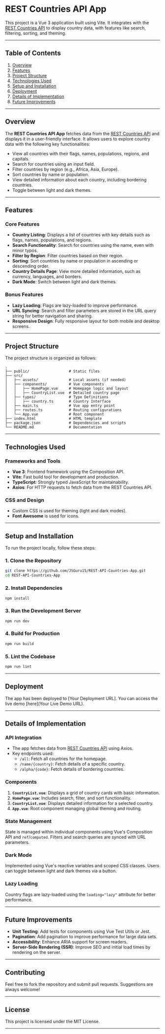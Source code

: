 # REST Countries API App

This project is a Vue 3 application built using Vite. It integrates with the [REST Countries API](https://restcountries.com/#api-endpoints-v2) to display country data, with features like search, filtering, sorting, and theming.

---

## Table of Contents

1. [Overview](#overview)
2. [Features](#features)
3. [Project Structure](#project-structure)
4. [Technologies Used](#technologies-used)
5. [Setup and Installation](#setup-and-installation)
6. [Deployment](#deployment)
7. [Details of Implementation](#details-of-implementation)
8. [Future Improvements](#future-improvements)

---

## Overview

The **REST Countries API App** fetches data from the [REST Countries API](https://restcountries.com/#api-endpoints-v2) and displays it in a user-friendly interface. It allows users to explore country data with the following key functionalities:

- View all countries with their flags, names, populations, regions, and capitals.
- Search for countries using an input field.
- Filter countries by region (e.g., Africa, Asia, Europe).
- Sort countries by name or population.
- View detailed information about each country, including bordering countries.
- Toggle between light and dark themes.

---

## Features

### Core Features

- **Country Listing**: Displays a list of countries with key details such as flags, names, populations, and regions.
- **Search Functionality**: Search for countries using the name, even with minor typos.
- **Filter by Region**: Filter countries based on their region.
- **Sorting**: Sort countries by name or population in ascending or descending order.
- **Country Details Page**: View more detailed information, such as currency, languages, and borders.
- **Dark Mode**: Switch between light and dark themes.

### Bonus Features

- **Lazy Loading**: Flags are lazy-loaded to improve performance.
- **URL Syncing**: Search and filter parameters are stored in the URL query string for better navigation and sharing.
- **Responsive Design**: Fully responsive layout for both mobile and desktop screens.

---

## Project Structure

The project structure is organized as follows:

```plaintext
.
├── public/                  # Static files
├── src/
│   ├── assets/              # Local assets (if needed)
│   ├── components/          # Vue components
│   │   ├── HomePage.vue     # Homepage logic and layout
│   │   ├── CountryList.vue  # Detailed country page
│   ├── types/               # Type Definitions
│   │   ├── country.ts       # Country Interface
│   ├── main.ts              # Vue app entry point
│   ├── routes.ts            # Routing configurations
│   └── App.vue              # Root component
├── index.html               # HTML template
├── package.json             # Dependencies and scripts
└── README.md                # Documentation
```

---

## Technologies Used

### Frameworks and Tools

- **Vue 3**: Frontend framework using the Composition API.
- **Vite**: Fast build tool for development and production.
- **TypeScript**: Strongly typed JavaScript for maintainability.
- **Axios**: For HTTP requests to fetch data from the REST Countries API.

### CSS and Design

- Custom CSS is used for theming (light and dark modes).
- **Font Awesome** is used for icons.

---

## Setup and Installation

To run the project locally, follow these steps:

### 1. Clone the Repository

```bash
git clone https://github.com/JSGuru15/REST-API-Countries-App.git
cd REST-API-Countries-App
```

### 2. Install Dependencies

```bash
npm install
```

### 3. Run the Development Server

```bash
npm run dev
```

### 4. Build for Production

```bash
npm run build
```

### 5. Lint the Codebase

```bash
npm run lint
```

---

## Deployment

The app has been deployed to [Your Deployment URL]. You can access the live demo [here](Your Live Demo URL).

---

## Details of Implementation

### API Integration

- The app fetches data from [REST Countries API](https://restcountries.com/#api-endpoints-v2) using Axios.
- Key endpoints used:
  - `/all`: Fetch all countries for the homepage.
  - `/name/{country}`: Fetch details of a specific country.
  - `/alpha/{code}`: Fetch details of bordering countries.

### Components

1. **`CountryList.vue`**: Displays a grid of country cards with basic information.
2. **`HomePage.vue`**: Includes search, filter, and sort functionality.
3. **`CountryList.vue`**: Displays detailed information for a selected country.
4. **`App.vue`**: Root component managing global theming and routing.

### State Management

State is managed within individual components using Vue's Composition API and `ref`/`computed`. Filters and search queries are synced with URL parameters.

### Dark Mode

Implemented using Vue's reactive variables and scoped CSS classes. Users can toggle between light and dark themes via a button.

### Lazy Loading

Country flags are lazy-loaded using the `loading="lazy"` attribute for better performance.

---

## Future Improvements

- **Unit Testing**: Add tests for components using Vue Test Utils or Jest.
- **Pagination**: Add pagination to improve performance for large data sets.
- **Accessibility**: Enhance ARIA support for screen readers.
- **Server-Side Rendering (SSR)**: Improve SEO and initial load times by rendering on the server.

---

## Contributing

Feel free to fork the repository and submit pull requests. Suggestions are always welcome!

---

## License

This project is licensed under the MIT License.

---
